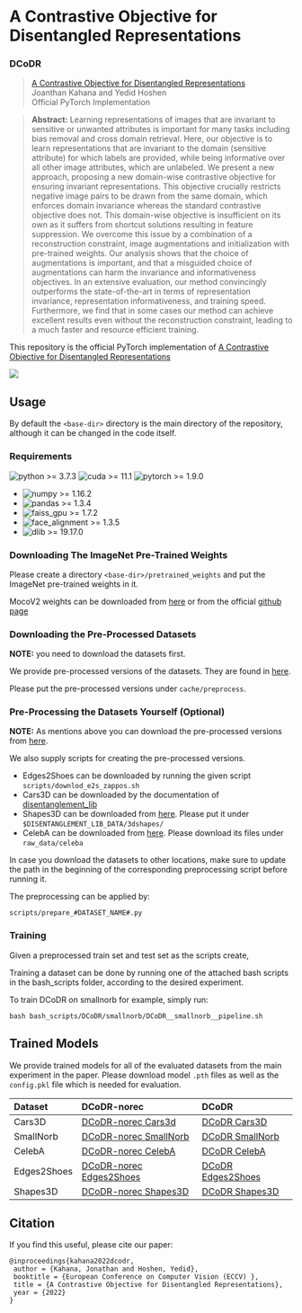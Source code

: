 # A Contrastive Objective for Disentangled Representations

### DCoDR
> [A Contrastive Objective for Disentangled Representations](https://arxiv.org/abs/2203.11284) \
> Joanthan Kahana and Yedid Hoshen \
> Official PyTorch Implementation

> **Abstract:** Learning representations of images that are invariant to 
> sensitive or unwanted attributes is important for many tasks including bias 
> removal and cross domain retrieval. Here, our objective is to learn 
> representations that are invariant to the domain (sensitive attribute) 
> for which labels are provided, while being informative over all other image 
> attributes, which are unlabeled. We present a new approach, proposing a new 
> domain-wise contrastive objective for ensuring invariant representations. 
> This objective crucially restricts negative image pairs to be drawn from the 
> same domain, which enforces domain invariance whereas the standard contrastive 
> objective does not. This domain-wise objective is insufficient on its own as 
> it suffers from shortcut solutions resulting in feature suppression. We overcome 
> this issue by a combination of a reconstruction constraint, image augmentations 
> and initialization with pre-trained weights. Our analysis shows that the choice 
> of augmentations is important, and that a misguided choice of augmentations can 
> harm the invariance and informativeness objectives. In an extensive evaluation, 
> our method convincingly outperforms the state-of-the-art in terms of representation 
> invariance, representation informativeness, and training speed. Furthermore,
> we find that in some cases our method can achieve excellent results even without 
> the reconstruction constraint, leading to a much faster and resource efficient training.


This repository is the official PyTorch implementation of [A Contrastive Objective for Disentangled Representations](https://arxiv.org/abs/2203.11284)

<a href="https://arxiv.org/abs/2203.11284" target="_blank"><img src="https://img.shields.io/badge/arXiv-2203.11284-b31b1b.svg"></a>

## Usage

By default the `<base-dir>` directory is the main directory of the repository, although it can be changed in the code itself. 

### Requirements
![python >= 3.7.3](https://img.shields.io/badge/python->=3.7.3-blue.svg) 
![cuda >= 11.1](https://img.shields.io/badge/CUDA->=11.1-bluegreen.svg) 
![pytorch >= 1.9.0](https://img.shields.io/badge/pytorch->=1.9.0-orange.svg)

* ![numpy >= 1.16.2](https://img.shields.io/badge/numpy->=1.16.2-purple.svg)
* ![pandas >= 1.3.4](https://img.shields.io/badge/pandas->=1.3.4-darkblue.svg)
* ![faiss_gpu >= 1.7.2](https://img.shields.io/badge/faiss_gpu->=1.7.2-darkgreen.svg)
* ![face_alignment >= 1.3.5](https://img.shields.io/badge/face_alignment->=1.3.5-yellow.svg)
* ![dlib >= 19.17.0](https://img.shields.io/badge/dlib->=19.17.0-red.svg)


### Downloading The ImageNet Pre-Trained Weights

Please create a directory `<base-dir>/pretrained_weights` and put the ImageNet pre-trained weights in it.

MocoV2 weights can be downloaded from [here](https://drive.google.com/drive/folders/1SAsU6OQz38TXkzRcBpUxianEK35g6UHy?usp=sharing) or from the official [github page](https://github.com/facebookresearch/moco)


### Downloading the Pre-Processed Datasets

**NOTE:** you need to download the datasets first. 

We provide pre-processed versions of the datasets. They are found in [here](https://drive.google.com/drive/folders/1i1rgZFBPAXnlbUsYp9Fnh5IqyQJGnjzq?usp=sharing).

Please put the pre-processed versions under `cache/preprocess`.

### Pre-Processing the Datasets Yourself (Optional)

**NOTE:** As mentions above you can download the pre-processed versions from [here](https://drive.google.com/drive/folders/1i1rgZFBPAXnlbUsYp9Fnh5IqyQJGnjzq?usp=sharing).

We also supply scripts for creating the pre-processed versions.

* Edges2Shoes can be downloaded by running the given script `scripts/downlod_e2s_zappos.sh`
* Cars3D can be downloaded by the documentation of [disentanglement_lib](https://github.com/google-research/disentanglement_lib)
* Shapes3D can be downloaded from [here](https://github.com/deepmind/3d-shapes). Please put it under `$DISENTANGLEMENT_LIB_DATA/3dshapes/`
* CelebA can be downloaded from [here](https://mmlab.ie.cuhk.edu.hk/projects/CelebA.html). Please download its files under `raw_data/celeba`

In case you download the datasets to other locations, make sure to update the path in the beginning of the corresponding preprocessing script before running it.

The preprocessing can be applied by:

    scripts/prepare_#DATASET_NAME#.py

### Training

Given a preprocessed train set and test set as the scripts create, 

Training a dataset can be done by running one of the attached bash scripts in the bash_scripts folder, 
according to the desired experiment.

To train DCoDR on smallnorb for example, simply run:

    bash bash_scripts/DCoDR/smallnorb/DCoDR__smallnorb__pipeline.sh

## Trained Models

We provide trained models for all of the evaluated datasets from the main experiment in the paper.
Please download model `.pth` files as well as the `config.pkl` file which is needed for evaluation.

| Dataset     | DCoDR-norec                                                                                                        | DCoDR                                                                                                        |
|:------------|:-------------------------------------------------------------------------------------------------------------------|:-------------------------------------------------------------------------------------------------------------|
| Cars3D      | [DCoDR-norec Cars3d](https://drive.google.com/drive/folders/1E2ITEb8CPuQWDllfZrlyLbwaMtO1jsNB?usp=sharing)         | [DCoDR Cars3D](https://drive.google.com/drive/folders/1Lbb6hGONLrGLlgp_TS9TcJsaaF8ri-lb?usp=sharing)         |
| SmallNorb   | [DCoDR-norec SmallNorb](https://drive.google.com/drive/folders/13GtahDl4ZmbGIGJUeZzhyX7mEusrImB7?usp=sharing)      | [DCoDR SmallNorb](https://drive.google.com/drive/folders/1_whq18GzVarMPxMyTnWwKzp6I1SaBUFh?usp=sharing)      |
| CelebA      | [DCoDR-norec CelebA](https://drive.google.com/drive/folders/10kebgAzg9aF-roVeQ7kE0fMAVulymPqB?usp=sharing)         | [DCoDR CelebA](https://drive.google.com/drive/folders/1tLT_AYKG2c3PpZnERGhst122mGrvBc8J?usp=sharing)         |
| Edges2Shoes | [DCoDR-norec Edges2Shoes](https://drive.google.com/drive/folders/10N45y5Y5lWj0sIhyJYu_B70GmoEwxxSX?usp=sharing)    | [DCoDR Edges2Shoes](https://drive.google.com/drive/folders/1oFCM0AVuRhB5wewpMfL6mNxqV3lgY8jd?usp=sharing)    |
| Shapes3D    | [DCoDR-norec Shapes3D](https://drive.google.com/drive/folders/1b6N9cPFwif24YD5j04WqgM_VteHUlJB5?usp=sharing)       | [DCoDR Shapes3D](https://drive.google.com/drive/folders/1UaGcoeEWRnyT1O_D615eB6Qzl6VS2IJC?usp=sharing)       |


## Citation
If you find this useful, please cite our paper:
```
@inproceedings{kahana2022dcodr,
 author = {Kahana, Jonathan and Hoshen, Yedid},
 booktitle = {European Conference on Computer Vision (ECCV) },
 title = {A Contrastive Objective for Disentangled Representations},
 year = {2022}
}
```

